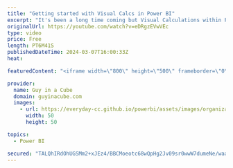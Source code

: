 ```yaml
---
title: "Getting started with Visual Calcs in Power BI"
excerpt: "It's been a long time coming but Visual Calculations within Power BI are here!!! Jay joins us to get us started on using Visual Calcs within our reports.  Share your thoughts on visual calculations (preview) https://aka.ms/visual-calculations-feedback  Using visual calculations (preview) https://learn.microsoft.com/power-bi/transform-model/desktop-visual-calculations-overview"
originalUrl: https://youtube.com/watch?v=eDRgzEVwVEc
type: video
price: Free
length: PT6M41S
publishedDateTime: 2024-03-07T16:00:33Z
heat: 

featuredContent: "<iframe width=\"800\" height=\"500\" frameborder=\"0\" src=\"https://www.youtube.com/embed/eDRgzEVwVEc\" allow=\"accelerometer; autoplay; encrypted-media; gyroscope; picture-in-picture\" allowfullscreen></iframe>"

provider:
  name: Guy in a Cube
  domain: guyinacube.com
  images:
    - url: https://everyday-cc.github.io/powerbi/assets/images/organizations/guyinacube.com-50x50.jpg
      width: 50
      height: 50

topics:
  - Power BI

secured: "TALQhIRdOhUGSMm2+xJEz4/BBCMoeotc68wQpHg2Jv09sr0wwW7dumeNe/waabqL73Bv88tNqjt3/ctQBB+GmyaMarGh9J8uV/FSGeaJUgpZTQ1dYMZWkWE+tmwlpJgfXob/T4dtlBZZLsXZ/36A+YjiBYL79/O0/FlRrY161zALsmJNupCD0BH9nL3Q4VOIijQ7SAsiIkUTEsk8oEpaxyOYHTtEiwg4yl/do1eONHc2YldnEQRQnEn9n31Wag/JHpwI27IA7Dx7Y1a/Krr+0s5gdVHkR2F0kI7zZH1y8pcJ266wUiHZmQsWzWcMSyl2JYRFiPtlFV48lCLcEGEq7/gUYmxIB4EN8Y4PnHmxF242nC/3sFIRJ5lhCjqkDxShSGse9cI6+9YMdatquoQsX30ZFLWW62sJ6q6sp6/vrXo=;p/jgxjQlwWVuAP7nGPHjJQ=="
---
```


